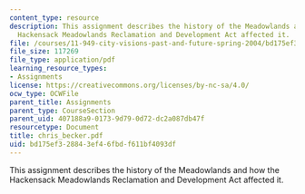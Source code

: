 ```yaml
---
content_type: resource
description: This assignment describes the history of the Meadowlands and how the
  Hackensack Meadowlands Reclamation and Development Act affected it.
file: /courses/11-949-city-visions-past-and-future-spring-2004/bd175ef328843ef46fbdf611bf4093df_chris_becker.pdf
file_size: 117269
file_type: application/pdf
learning_resource_types:
- Assignments
license: https://creativecommons.org/licenses/by-nc-sa/4.0/
ocw_type: OCWFile
parent_title: Assignments
parent_type: CourseSection
parent_uid: 407188a9-0173-9d79-0d72-dc2a087db47f
resourcetype: Document
title: chris_becker.pdf
uid: bd175ef3-2884-3ef4-6fbd-f611bf4093df
---
```

This assignment describes the history of the Meadowlands and how the Hackensack Meadowlands Reclamation and Development Act affected it.